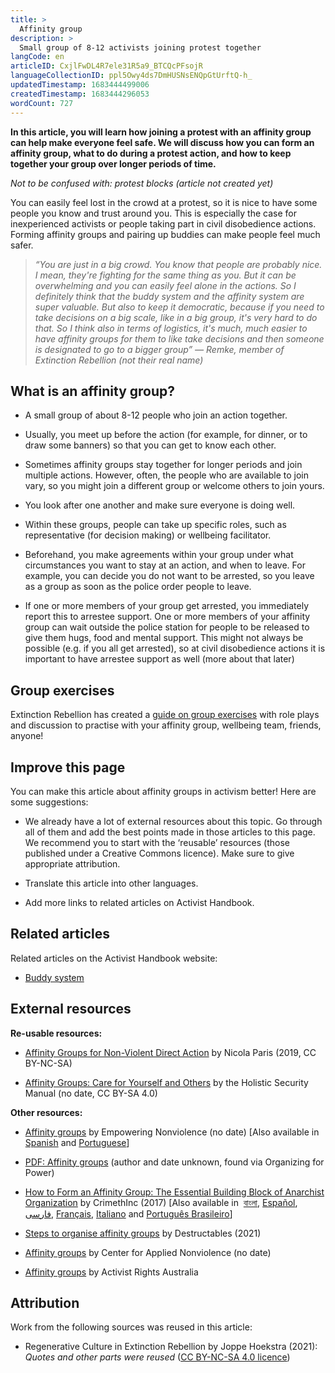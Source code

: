 ```yaml
---
title: >
  Affinity group
description: >
  Small group of 8-12 activists joining protest together
langCode: en
articleID: CxjlFwDL4R7ele31R5a9_BTCQcPFsojR
languageCollectionID: ppl5Owy4ds7DmHUSNsENQpGtUrftQ-h_
updatedTimestamp: 1683444499006
createdTimestamp: 1683444296053
wordCount: 727
---
```


**In this article, you will learn how joining a protest with an affinity group can help make everyone feel safe. We will discuss how you can form an affinity group, what to do during a protest action, and how to keep together your group over longer periods of time.**

_Not to be confused with: protest blocks (article not created yet)_

You can easily feel lost in the crowd at a protest, so it is nice to have some people you know and trust around you. This is especially the case for inexperienced activists or people taking part in civil disobedience actions. Forming affinity groups and pairing up buddies can make people feel much safer.

> _“You are just in a big crowd. You know that people are probably nice. I mean, they're fighting for the same thing as you. But it can be overwhelming and you can easily feel alone in the actions. So I definitely think that the buddy system and the affinity system are super valuable. But also to keep it democratic, because if you need to take decisions on a big scale, like in a big group, it's very hard to do that. So I think also in terms of logistics, it's much, much easier to have affinity groups for them to like take decisions and then someone is designated to go to a bigger group” — Remke, member of Extinction Rebellion (not their real name)_

## **What is an affinity group?**

-   A small group of about 8-12 people who join an action together.
    
-   Usually, you meet up before the action (for example, for dinner, or to draw some banners) so that you can get to know each other. 
    
-   Sometimes affinity groups stay together for longer periods and join multiple actions. However, often, the people who are available to join vary, so you might join a different group or welcome others to join yours.
    
-   You look after one another and make sure everyone is doing well.
    
-   Within these groups, people can take up specific roles, such as representative (for decision making) or wellbeing facilitator.
    
-   Beforehand, you make agreements within your group under what circumstances you want to stay at an action, and when to leave. For example, you can decide you do not want to be arrested, so you leave as a group as soon as the police order people to leave.
    
-   If one or more members of your group get arrested, you immediately report this to arrestee support. One or more members of your affinity group can wait outside the police station for people to be released to give them hugs, food and mental support. This might not always be possible (e.g. if you all get arrested), so at civil disobedience actions it is important to have arrestee support as well (more about that later)
    

## **Group exercises**

Extinction Rebellion has created a [guide on group exercises](https://docs.google.com/document/d/175b5ASVbdM95FWtX4VJEd27HARIJWCxkRciy8vAvHrE/edit) with role plays and discussion to practise with your affinity group, wellbeing team, friends, anyone! 

## **Improve this page**

You can make this article about affinity groups in activism better! Here are some suggestions:

-   We already have a lot of external resources about this topic. Go through all of them and add the best points made in those articles to this page. We recommend you to start with the ‘reusable’ resources (those published under a Creative Commons licence). Make sure to give appropriate attribution.
    
-   Translate this article into other languages.
    
-   Add more links to related articles on Activist Handbook.
    

## **Related articles**

Related articles on the Activist Handbook website:

-   [Buddy system](/organising/roles/buddy-system)
    

## **External resources**

**Re-usable resources:**

-   [Affinity Groups for Non-Violent Direct Action](https://commonslibrary.org/affinity-groups-for-non-violent-direct-action/) by Nicola Paris (2019, CC BY-NC-SA)
    
-   [Affinity Groups: Care for Yourself and Others](https://holistic-security.tacticaltech.org/chapters/act/4-1-2-protests-affinity-groups-care-for-yourself-and-others.html) by the Holistic Security Manual (no date, CC BY-SA 4.0)
    

**Other resources:**

-   [Affinity groups](https://www.nonviolence.wri-irg.org/en/node/40513) by Empowering Nonviolence (no date) \[Also available in [Spanish](https://www.nonviolence.wri-irg.org/es/node/40513) and [Portuguese](https://www.nonviolence.wri-irg.org/es/node/40513?language=pt-pt)\]
    
-   [PDF: Affinity groups](https://www.organizingforpower.org/wp-content/uploads/2013/03/chi-por-34-67-reduced.pdf) (author and date unknown, found via Organizing for Power)
    
-   [How to Form an Affinity Group: The Essential Building Block of Anarchist Organization](https://crimethinc.com/2017/02/06/how-to-form-an-affinity-group-the-essential-building-block-of-anarchist-organization) by CrimethInc (2017) \[Also available in  [বাংলা](https://crimethinc.com/2017/02/06/ayaaphinitti-grup-gtthn-krben-yebhaabe-ektti-araaj-sngtthner-aprihaary-upaadaan), [Español](https://crimethinc.com/2017/02/06/grupos-de-afinidad-una-parte-esencial-de-la-organizacion-anarquista), [فارسی](https://crimethinc.com/2017/02/06/grwhhy-hmbstgy-sng-bny-bnydyn-szmn-anrshysty), [Français](https://crimethinc.com/2020/06/18/comment-former-un-groupe-affinitaire-lelement-essentiel-de-lorganisation-anarchiste), [Italiano](https://crimethinc.com/2017/02/06/come-formare-un-gruppo-di-affinita-lelemento-essenziale-dellorganizzazione-anarchica) and [Português Brasileiro](https://crimethinc.com/2020/07/21/como-formar-um-grupo-de-afinidade-a-unidade-fundamental-da-organizacao-anarquista)\]
    
-   [Steps to organise affinity groups](https://theanarchistlibrary.org/library/destructables-affinity-groups) by Destructables (2021)
    
-   [Affinity groups](https://nonviolencetoolkit.com/nonviolence-toolkit-methods-tactics-affinity-groups) by Center for Applied Nonviolence (no date)
    
-   [Affinity groups](https://activistrights.org.au/kb/preparing-for-a-protest/looking-after-you-and-your-group/affinity-groups/) by Activist Rights Australia
    

## **Attribution**

Work from the following sources was reused in this article:

-   Regenerative Culture in Extinction Rebellion by Joppe Hoekstra (2021): _Quotes and other parts were reused_ ([CC BY-NC-SA 4.0 licence](https://creativecommons.org/licenses/by-nc-sa/4.0/))